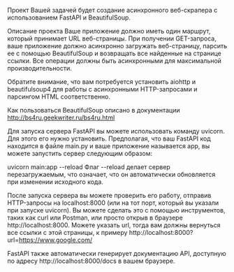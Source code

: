 Проект
Вашей задачей будет создание асинхронного веб-скрапера с использованием FastAPI и BeautifulSoup.

Описание проекта
Ваше приложение должно иметь один маршрут, который принимает URL веб-страницы.
При получении GET-запроса, ваше приложение должно асинхронно загружать веб-страницу, парсить ее с помощью BeautifulSoup и возвращать все найденные на странице ссылки.
Все операции должны быть асинхронными для максимальной производительности.

Обратите внимание, что вам потребуется установить aiohttp и beautifulsoup4 для работы с асинхронными HTTP-запросами и парсингом HTML соответственно.

Как пользоваться BeautifulSoup описано в документации http://bs4ru.geekwriter.ru/bs4ru.html

Для запуска сервера FastAPI вы можете использовать команду uvicorn. Для этого его нужно установить. Предполагая, что ваш FastAPI код находится в файле main.py и ваше приложение называется app, вы можете запустить сервер следующим образом:

uvicorn main:app --reload
Флаг --reload делает сервер перезагружаемым, что означает, что он автоматически обновляется при изменении исходного кода.

После запуска сервера вы можете проверить его работу, отправив HTTP-запросы на localhost:8000 (или на тот порт, который вы указали при запуске uvicorn). Вы можете сделать это с помощью инструментов, таких как curl или Postman, или просто открыв в браузере http://localhost:8000. Можете указать url, тогда вам должны вернуться все ссылки с этой страницы, к примеру http://localhost:8000?url=https://www.google.com/

FastAPI также автоматически генерирует документацию API, доступную по адресу http://localhost:8000/docs в вашем браузере.
